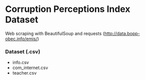 # Corruption Perceptions Index Dataset
Web scraping with BeautifulSoup and requests
(http://data.bopp-obec.info/emis/)

### Dataset (.csv)
* info.csv
* com_internet.csv
* teacher.csv
